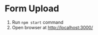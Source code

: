 # Form Upload

1. Run ```npm start``` command
2. Open browser at [http://localhost:3000/](http://localhost:3000/)
